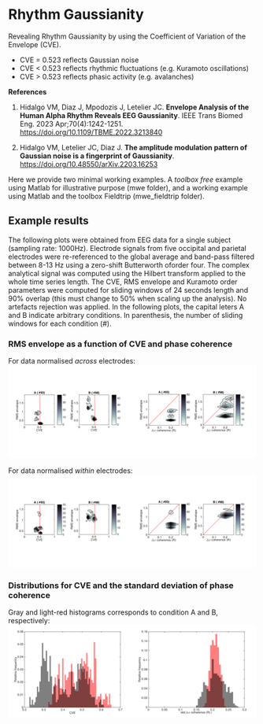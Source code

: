 # Rhythm Gaussianity

Revealing Rhythm Gaussianity by using the Coefficient of Variation of the Envelope (CVE).

* CVE = 0.523 reflects Gaussian noise
* CVE < 0.523 reflects rhythmic fluctuations (e.g. Kuramoto oscillations)
* CVE > 0.523 reflects phasic activity (e.g. avalanches)



**References**

1. Hidalgo VM, Diaz J, Mpodozis J, Letelier JC. **Envelope Analysis of the Human Alpha Rhythm Reveals EEG Gaussianity**. IEEE Trans Biomed Eng. 2023 Apr;70(4):1242-1251. https://doi.org/10.1109/TBME.2022.3213840  

2. Hidalgo VM, Letelier JC, Diaz J. **The amplitude modulation pattern of Gaussian noise is a fingerprint of Gaussianity**. https://doi.org/10.48550/arXiv.2203.16253

Here we provide two minimal working examples. A *toolbox free* example using Matlab for illustrative purpose (mwe folder), and a working example using Matlab and the toolbox Fieldtrip (mwe_fieldtrip folder).

## **Example results**

The following plots were obtained from EEG data for a single subject (sampling rate: 1000Hz). Electrode signals from five occipital and parietal electrodes were re-referenced to the global average and band-pass filtered between 8-13 Hz using a zero-shift Butterworth oforder four. The complex analytical signal was computed using the Hilbert transform applied to the whole time series length. The CVE, RMS envelope and Kuramoto order parameters were computed for sliding windows of 24 seconds length and 90% overlap (this must change to 50% when scaling up the analysis). No artefacts rejection was applied. In the following plots, the capital leters A and B indicate arbitrary conditions. In parenthesis, the number of sliding windows for each condition (#).
 
### **RMS envelope as a function of CVE and phase coherence**  
  
For data normalised *across* electrodes:     
<img src="https://github.com/nicogravel/RhythmGaussianity/blob/main/mwe_fieldtrip/rmsenv-cve_alpha_across.png" width=50%><img src="https://github.com/nicogravel/RhythmGaussianity/blob/main/mwe_fieldtrip/kurvar-rms_alpha_across.png" width=50%>

For data normalised *within* electrodes:    
<img src="https://github.com/nicogravel/RhythmGaussianity/blob/main/mwe_fieldtrip/rmsenv-cve_alpha_within.png" width=50%><img src="https://github.com/nicogravel/RhythmGaussianity/blob/main/mwe_fieldtrip/kurvar-rms_alpha_within.png" width=50%>

### **Distributions for CVE and the standard deviation of phase coherence**  
  
Gray and light-red histograms corresponds to condition A and B, respectively:  
<img src="https://github.com/nicogravel/RhythmGaussianity/blob/main/mwe_fieldtrip/hist_cve_alpha.png" width=50%><img src="https://github.com/nicogravel/RhythmGaussianity/blob/main/mwe_fieldtrip/kurvar_alpha.png" width=50%>
